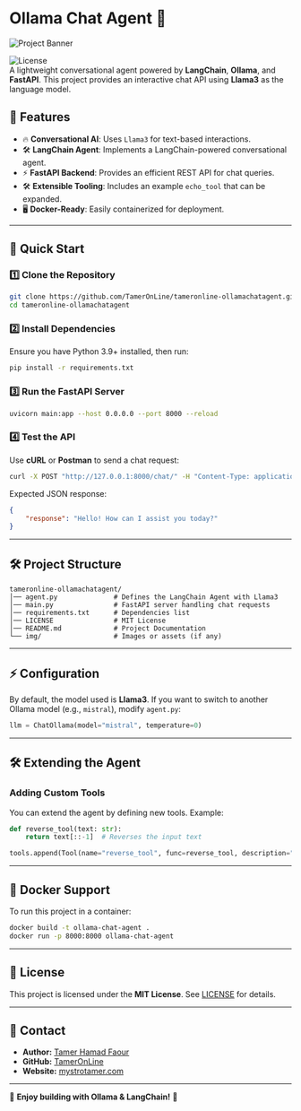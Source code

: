 # Ollama Chat Agent 🚀

![Project Banner](img/banner.png)

![License](https://img.shields.io/badge/license-MIT-green)  
A lightweight conversational agent powered by **LangChain**, **Ollama**, and **FastAPI**. This project provides an interactive chat API using **Llama3** as the language model.

## 📝 Features
- 🔥 **Conversational AI**: Uses `Llama3` for text-based interactions.
- 🛠 **LangChain Agent**: Implements a LangChain-powered conversational agent.
- ⚡ **FastAPI Backend**: Provides an efficient REST API for chat queries.
- 🛠 **Extensible Tooling**: Includes an example `echo_tool` that can be expanded.
- 🖥 **Docker-Ready**: Easily containerized for deployment.

---

## 🚀 Quick Start

### 1️⃣ Clone the Repository
```bash
git clone https://github.com/TamerOnLine/tameronline-ollamachatagent.git
cd tameronline-ollamachatagent
```

### 2️⃣ Install Dependencies
Ensure you have Python 3.9+ installed, then run:
```bash
pip install -r requirements.txt
```

### 3️⃣ Run the FastAPI Server
```bash
uvicorn main:app --host 0.0.0.0 --port 8000 --reload
```

### 4️⃣ Test the API  
Use **cURL** or **Postman** to send a chat request:

```bash
curl -X POST "http://127.0.0.1:8000/chat/" -H "Content-Type: application/json" -d '{"query": "Hello, how are you?"}'
```

Expected JSON response:
```json
{
    "response": "Hello! How can I assist you today?"
}
```

---

## 🛠 Project Structure
```
tameronline-ollamachatagent/
│── agent.py              # Defines the LangChain Agent with Llama3
│── main.py               # FastAPI server handling chat requests
│── requirements.txt      # Dependencies list
│── LICENSE               # MIT License
│── README.md             # Project Documentation
└── img/                  # Images or assets (if any)
```

---

## ⚡ Configuration
By default, the model used is **Llama3**. If you want to switch to another Ollama model (e.g., `mistral`), modify `agent.py`:
```python
llm = ChatOllama(model="mistral", temperature=0)
```

---

## 🛠 Extending the Agent
### Adding Custom Tools
You can extend the agent by defining new tools. Example:
```python
def reverse_tool(text: str):
    return text[::-1]  # Reverses the input text

tools.append(Tool(name="reverse_tool", func=reverse_tool, description="Reverses the input text."))
```

---

## 🐳 Docker Support
To run this project in a container:
```bash
docker build -t ollama-chat-agent .
docker run -p 8000:8000 ollama-chat-agent
```

---

## 📜 License
This project is licensed under the **MIT License**. See [LICENSE](LICENSE) for details.

---

## 📩 Contact
- **Author:** [Tamer Hamad Faour](https://www.linkedin.com/in/tameronline/)
- **GitHub:** [TamerOnLine](https://github.com/TamerOnLine)
- **Website:** [mystrotamer.com](https://www.mystrotamer.com/)

---

🌟 **Enjoy building with Ollama & LangChain!** 🚀

